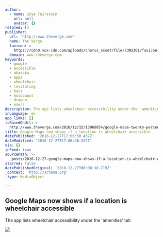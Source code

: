 ```yaml
---
author:
  - name: Zoya Teirstein
    url: null
    avatar: {}
related: []
publisher:
  url: 'http://www.theverge.com'
  name: The Verge
  favicon: >-
    https://cdn0.vox-cdn.com/uploads/chorus_asset/file/7395361/favicon-64x64.0.ico
  domain: www.theverge.com
keywords:
  - google
  - accessible
  - akasaka
  - apps
  - wheelchair
  - levitating
  - katz
  - holocaust
  - dragon
  - users
description: The app lists wheelchair accessibility under the 'amenities' tab
inLanguage: en
app_links: []
isBasedOnUrl: >-
  http://www.theverge.com/2016/12/15/13968054/google-maps-twenty-percent-wheelchair-accessible
title: Google Maps now shows if a location is wheelchair accessible
datePublished: '2016-12-27T17:06:50.437Z'
dateModified: '2016-12-27T17:06:46.522Z'
via: {}
inFeed: true
sourcePath: >-
  _posts/2016-12-27-google-maps-now-shows-if-a-location-is-wheelchair-accessible.md
starred: false
datePublishedOriginal: '2016-12-27T06:00:18.719Z'
_context: 'http://schema.org'
_type: MediaObject

---
```

<article style=""><h1>Google Maps now shows if a location is wheelchair accessible</h1><p>The app lists wheelchair accessibility under the 'amenities' tab</p><img src="https://cdn1.vox-cdn.com/uploads/chorus_image/image/52458303/fitbit.0.jpeg" /></article>